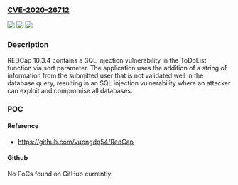 ### [CVE-2020-26712](https://cve.mitre.org/cgi-bin/cvename.cgi?name=CVE-2020-26712)
![](https://img.shields.io/static/v1?label=Product&message=n%2Fa&color=blue)
![](https://img.shields.io/static/v1?label=Version&message=n%2Fa&color=blue)
![](https://img.shields.io/static/v1?label=Vulnerability&message=n%2Fa&color=brighgreen)

### Description

REDCap 10.3.4 contains a SQL injection vulnerability in the ToDoList function via sort parameter. The application uses the addition of a string of information from the submitted user that is not validated well in the database query, resulting in an SQL injection vulnerability where an attacker can exploit and compromise all databases.

### POC

#### Reference
- https://github.com/vuongdq54/RedCap

#### Github
No PoCs found on GitHub currently.

